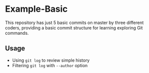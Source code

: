 # Example-Basic

This repository has just 5 basic commits on master by three different coders, providing a basic commit structure for learning exploring Git commands.

## Usage

* Using `git log` to review simple history
* Filtering `git log` with `--author` option